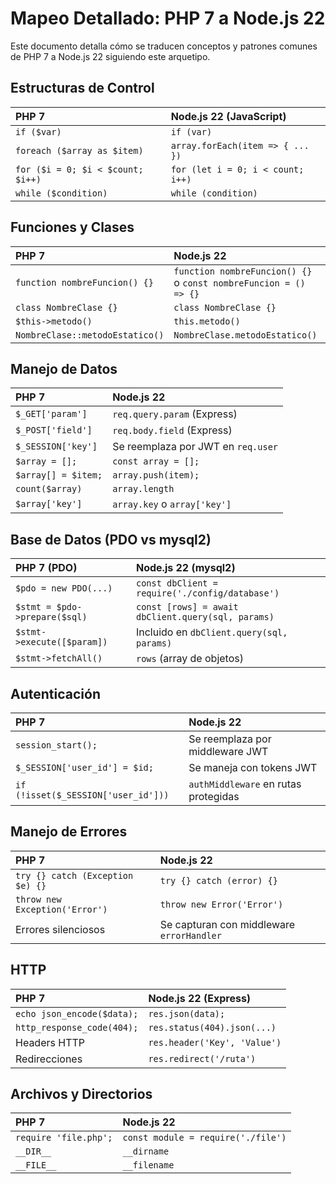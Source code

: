 # Mapeo Detallado: PHP 7 a Node.js 22

Este documento detalla cómo se traducen conceptos y patrones comunes de PHP 7 a Node.js 22 siguiendo este arquetipo.

## Estructuras de Control

| PHP 7                         | Node.js 22 (JavaScript)         |
| :---------------------------- | :------------------------------ |
| `if ($var)`                   | `if (var)`                      |
| `foreach ($array as $item)`   | `array.forEach(item => { ... })`|
| `for ($i = 0; $i < $count; $i++)` | `for (let i = 0; i < count; i++)` |
| `while ($condition)`          | `while (condition)`             |

## Funciones y Clases

| PHP 7                         | Node.js 22                      |
| :---------------------------- | :------------------------------ |
| `function nombreFuncion() {}` | `function nombreFuncion() {}` o `const nombreFuncion = () => {}` |
| `class NombreClase {}`        | `class NombreClase {}`          |
| `$this->metodo()`             | `this.metodo()`                 |
| `NombreClase::metodoEstatico()`| `NombreClase.metodoEstatico()`  |

## Manejo de Datos

| PHP 7                         | Node.js 22                      |
| :---------------------------- | :------------------------------ |
| `$_GET['param']`              | `req.query.param` (Express)     |
| `$_POST['field']`             | `req.body.field` (Express)      |
| `$_SESSION['key']`            | Se reemplaza por JWT en `req.user` |
| `$array = [];`                | `const array = [];`             |
| `$array[] = $item;`           | `array.push(item);`             |
| `count($array)`               | `array.length`                  |
| `$array['key']`               | `array.key` o `array['key']`    |

## Base de Datos (PDO vs mysql2)

| PHP 7 (PDO)                   | Node.js 22 (mysql2)             |
| :---------------------------- | :------------------------------ |
| `$pdo = new PDO(...)`         | `const dbClient = require('./config/database')` |
| `$stmt = $pdo->prepare($sql)` | `const [rows] = await dbClient.query(sql, params)` |
| `$stmt->execute([$param])`    | Incluido en `dbClient.query(sql, params)` |
| `$stmt->fetchAll()`           | `rows` (array de objetos)       |

## Autenticación

| PHP 7                         | Node.js 22                      |
| :---------------------------- | :------------------------------ |
| `session_start();`            | Se reemplaza por middleware JWT |
| `$_SESSION['user_id'] = $id;` | Se maneja con tokens JWT        |
| `if (!isset($_SESSION['user_id']))` | `authMiddleware` en rutas protegidas |

## Manejo de Errores

| PHP 7                         | Node.js 22                      |
| :---------------------------- | :------------------------------ |
| `try {} catch (Exception $e) {}` | `try {} catch (error) {}`    |
| `throw new Exception('Error')`| `throw new Error('Error')`      |
| Errores silenciosos           | Se capturan con middleware `errorHandler` |

## HTTP

| PHP 7                         | Node.js 22 (Express)            |
| :---------------------------- | :------------------------------ |
| `echo json_encode($data);`    | `res.json(data);`               |
| `http_response_code(404);`    | `res.status(404).json(...)`     |
| Headers HTTP                  | `res.header('Key', 'Value')`    |
| Redirecciones                 | `res.redirect('/ruta')`         |

## Archivos y Directorios

| PHP 7                         | Node.js 22                      |
| :---------------------------- | :------------------------------ |
| `require 'file.php';`         | `const module = require('./file')` |
| `__DIR__`                     | `__dirname`                     |
| `__FILE__`                    | `__filename`                    |